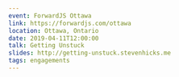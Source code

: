 ```yaml
---
event: ForwardJS Ottawa
link: https://forwardjs.com/ottawa
location: Ottawa, Ontario
date: 2019-04-11T12:00:00
talk: Getting Unstuck
slides: http://getting-unstuck.stevenhicks.me
tags: engagements
---
```

